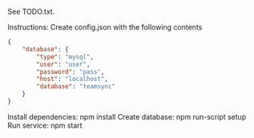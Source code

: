 See TODO.txt.

Instructions:
Create config.json with the following contents
```json
{
    "database": {
        "type": "mysql",
        "user": "user",
        "password": "pass",
        "host": "localhost",
        "database": "teamsync"
    }
}
```

Install dependencies: npm install
Create database: npm run-script setup
Run service: npm start
